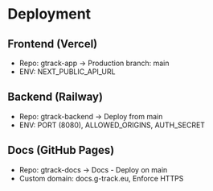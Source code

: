 # Deployment

## Frontend (Vercel)

* Repo: gtrack-app → Production branch: main
* ENV: NEXT_PUBLIC_API_URL

## Backend (Railway)

* Repo: gtrack-backend → Deploy from main
* ENV: PORT (8080), ALLOWED_ORIGINS, AUTH_SECRET

## Docs (GitHub Pages)

* Repo: gtrack-docs → Docs - Deploy on main
* Custom domain: docs.g-track.eu, Enforce HTTPS
